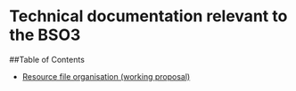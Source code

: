 # Technical documentation relevant to the BSO3

##Table of Contents

  * [Resource file organisation (working proposal)](doc/resource_file_organisation.md)





